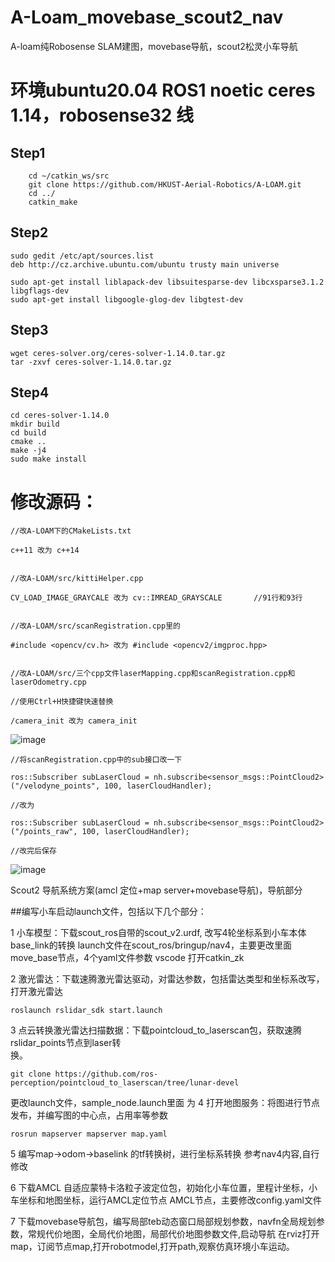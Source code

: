 # A-Loam_movebase_scout2_nav
A-loam纯Robosense SLAM建图，movebase导航，scout2松灵小车导航
# 环境ubuntu20.04 ROS1 noetic  ceres 1.14，robosense32 线
## Step1
```
    cd ~/catkin_ws/src
    git clone https://github.com/HKUST-Aerial-Robotics/A-LOAM.git
    cd ../
    catkin_make
```
## Step2
```
sudo gedit /etc/apt/sources.list
deb http://cz.archive.ubuntu.com/ubuntu trusty main universe
```
 
```
sudo apt-get install liblapack-dev libsuitesparse-dev libcxsparse3.1.2 libgflags-dev
sudo apt-get install libgoogle-glog-dev libgtest-dev
```
## Step3
```
wget ceres-solver.org/ceres-solver-1.14.0.tar.gz
tar -zxvf ceres-solver-1.14.0.tar.gz
```
## Step4
```
cd ceres-solver-1.14.0 
mkdir build
cd build
cmake .. 
make -j4
sudo make install
```
# 修改源码：
```
//改A-LOAM下的CMakeLists.txt
 
c++11 改为 c++14
 
 
//改A-LOAM/src/kittiHelper.cpp
 
CV_LOAD_IMAGE_GRAYCALE 改为 cv::IMREAD_GRAYSCALE       //91行和93行
 
 
//改A-LOAM/src/scanRegistration.cpp里的
 
#include <opencv/cv.h> 改为 #include <opencv2/imgproc.hpp>
 
 
//改A-LOAM/src/三个cpp文件laserMapping.cpp和scanRegistration.cpp和laserOdometry.cpp
 
//使用Ctrl+H快捷键快速替换
 
/camera_init 改为 camera_init

```
![image](https://github.com/user-attachments/assets/f4731bcb-3e86-4160-b58e-2fb0a7f2e5ef)

```
//将scanRegistration.cpp中的sub接口改一下
 
ros::Subscriber subLaserCloud = nh.subscribe<sensor_msgs::PointCloud2>("/velodyne_points", 100, laserCloudHandler);
 
//改为
 
ros::Subscriber subLaserCloud = nh.subscribe<sensor_msgs::PointCloud2>("/points_raw", 100, laserCloudHandler);
 
//改完后保存
```

![image](https://github.com/user-attachments/assets/f65b4a8f-e2ba-4a7d-930d-1a73fd9fb24d)


Scout2 导航系统方案(amcl 定位+map server+movebase导航)，导航部分

##编写小车启动launch文件，包括以下几个部分：

1 小车模型：下载scout_ros自带的scout_v2.urdf,  改写4轮坐标系到小车本体base_link的转换
launch文件在scout_ros/bringup/nav4，主要更改里面move_base节点，4个yaml文件参数
 vscode 打开catkin_zk

2 激光雷达：下载速腾激光雷达驱动，对雷达参数，包括雷达类型和坐标系改写，打开激光雷达
```
roslaunch rslidar_sdk start.launch
```

3 点云转换激光雷达扫描数据：下载pointcloud_to_laserscan包，获取速腾rslidar_points节点到laser转        
换。
```
git clone https://github.com/ros-perception/pointcloud_to_laserscan/tree/lunar-devel
```
 更改launch文件，sample_node.launch里面 <remap from="cloud_in" to="$(arg camera)/depth_registered/points_processed"/>
 为 <remap from="cloud_in" to="/rslidar_points"/>
4 打开地图服务：将图进行节点发布，并编写图的中心点，占用率等参数
```
rosrun mapserver mapserver map.yaml
```

5 编写map→odom→baselink 的tf转换树，进行坐标系转换
参考nav4内容,自行修改

6 下载AMCL 自适应蒙特卡洛粒子波定位包，初始化小车位置，里程计坐标，小车坐标和地图坐标，运行AMCL定位节点
AMCL节点，主要修改config.yaml文件

 7 下载movebase导航包，编写局部teb动态窗口局部规划参数，navfn全局规划参数，常规代价地图，全局代价地图，局部代价地图参数文件,启动导航
 在rviz打开map，订阅节点map,打开robotmodel,打开path,观察仿真环境小车运动。
